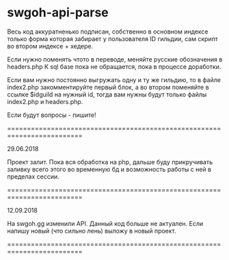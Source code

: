 # swgoh-api-parse

Весь код аккуратненько подписан, собственно в основном индексе только форма которая забирает у пользователя ID гильдии, сам скрипт во втором индексе + хедере.

Если нужно поменять чтото в переводе, меняйте русские обозначения в headers.php
К sql базе пока не обращается, пока в процессе доработки.

Если вам нужно постоянно выгружать одну и ту же гильдию, то в файле index2.php закомментируйте первый блок, а во втором поменяйте в ссылке $idguild на нужный id, тогда вам нужны будут только файлы index2.php и  headers.php.

Если будут вопросы - пишите!




=========================================================================

29.06.2018

Проект залит.
Пока вся обработка на php, дальше буду прикручивать заливку всего этого во временную бд и возможность работы с ней в пределах сессии.

=========================================================================

12.09.2018

На swgoh.gg изменили API. Данный код больше не актуален. Если напишу новый (что сильно лень) выложу в новый проект.

=========================================================================
